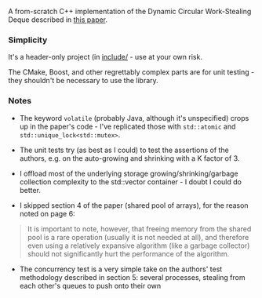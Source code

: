 A from-scratch C++ implementation of the Dynamic Circular Work-Stealing Deque described in [this paper](https://dl.acm.org/citation.cfm?id=1073974).

### Simplicity

It's a header-only project (in [include/](./include]) - use at your own risk.

The CMake, Boost, and other regrettably complex parts are for unit testing - they shouldn't be necessary to use the library.

### Notes

* The keyword `volatile` (probably Java, although it's unspecified) crops up in the paper's code - I've replicated those with `std::atomic` and `std::unique_lock<std::mutex>`.

* The unit tests try (as best as I could) to test the assertions of the authors, e.g. on the auto-growing and shrinking with a K factor of 3.

* I offload most of the underlying storage growing/shrinking/garbage collection complexity to the std::vector container - I doubt I could do better.

* I skipped section 4 of the paper (shared pool of arrays), for the reason noted on page 6:

>It is important to note, however, that freeing memory from the shared pool is a rare operation (usually it is not needed at all), and therefore even using a relatively expansive algorithm (like a garbage collector) should not significantly hurt the performance of the algorithm.

* The concurrency test is a very simple take on the authors' test methodology described in section 5: several processes, stealing from each other's queues to push onto their own
